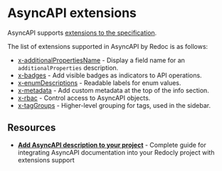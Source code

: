 # AsyncAPI extensions

AsyncAPI supports [extensions to the specification](https://www.asyncapi.com/docs/concepts/asyncapi-document/extending-specification).

The list of extensions supported in AsyncAPI by Redoc is as follows:

- [x-additionalPropertiesName](./x-additional-properties-name.md) - Display a field name for an `additionalProperties` description.
- [x-badges](./x-badges.md) - Add visible badges as indicators to API operations.
- [x-enumDescriptions](./x-enum-descriptions.md) - Readable labels for enum values.
- [x-metadata](./x-metadata.md) - Add custom metadata at the top of the info section.
- [x-rbac](x-rbac.md) - Control access to AsyncAPI objects.
- [x-tagGroups](./x-tag-groups.md) - Higher-level grouping for tags, used in the sidebar.

## Resources

- **[Add AsyncAPI description to your project](../add-asyncapi-docs.md)** - Complete guide for integrating AsyncAPI documentation into your Redocly project with extensions support
